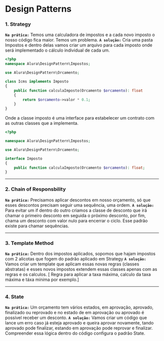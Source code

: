 # Design Patterns

### 1. Strategy
**`Na prática:`** Temos uma calculadora de impostos e a cada novo imposto o nosso código fica maior. Temos um problema.
**`A solução:`** Cria uma pasta Impostos e dentro delas vamos criar um arquivo para cada imposto onde será implementado o cálculo individual de cada um. 

```php
<?php
namespace Alura\DesignPattern\Impostos;

use Alura\DesignPattern\Orcamento;

class Icms implements Imposto
{
    public function calculaImposto(Orcamento $orcamento): float
    {
        return $orcamento->valor * 0.1;
    }
}
```
Onde a classe imposto é uma interface para estabelecer um contrato com as outras classes que a implementa.

```php
<?php

namespace Alura\DesignPattern\Impostos;

use Alura\DesignPattern\Orcamento;

interface Imposto
{
    public function calculaImposto(Orcamento $orcamento): float;
}

```

---

### 2. Chain of Responsbility
**`Na prática:`** Precisamos aplicar descontos em nosso orçamento, só que esses descontos precisam seguir uma sequência, uma ordem.
**`A solução:`** Para evitar um if dentro do outro criamos a classe de desconto que irá chamar o primeiro desconto em seguida o próximo desconto, por fim, chama um desconto com valor nulo para encerrar o ciclo. Esse padrão existe para chamar sequências. 

---

### 3. Template Method
**`Na prática:`** Dentro dos impostos aplicados, sopomos que hajam impostos com 2 alicotas que fogem do padrão aplicado em Strategy
**`A solução:`** Vamos criar um template que aplicam essas novas regras (classes abstratas) e esses novos impostos extendem essas classes apenas com as regras e os calculos. [ Regra para aplicar a taxa máxima, calculo da taxa máxima e táxa mínima por exemplo.]

---

### 4. State
**`Na prática:`** Um orçamento tem vários estados, em aprovação, aprovado, finalizado ou reprovado e no estado de em aprovação ou aprovado é possível receber um desconto. 
**`A solução:`** Vamos criar um código que lance um erro caso já esteja aprovado e queira aprovar novamente, tando aprovado pode finalizar, estando em aprovação pode reprovar e finalizar. Compreender essa lógica dentro do código configura o padrão State. 